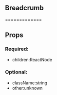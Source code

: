 
## Breadcrumb
=============
## Props


### Required:
 - children:ReactNode

### Optional:
 - className:string
 - other:unknown